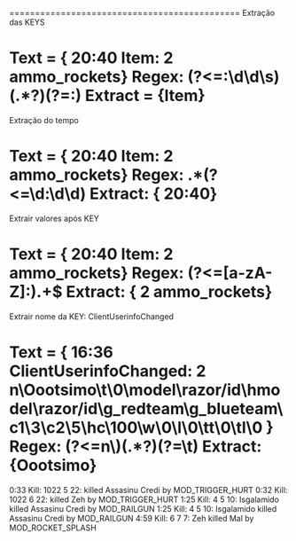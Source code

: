 =============================================
Extração das KEYS

Text = { 20:40 Item: 2 ammo_rockets}
Regex: (?<=:\d\d\s)(.*?)(?=:)
Extract = {Item}
=============================================
Extração do tempo

Text = { 20:40 Item: 2 ammo_rockets}
Regex: .*(?<=\d:\d\d)
Extract: { 20:40}
=============================================
Extrair valores após KEY

Text = { 20:40 Item: 2 ammo_rockets}
Regex: (?<=[a-zA-Z]:).+$
Extract: { 2 ammo_rockets}
=============================================
Extrair nome da KEY: ClientUserinfoChanged

Text = { 16:36 ClientUserinfoChanged: 2 n\Oootsimo\t\0\model\razor/id\hmodel\razor/id\g_redteam\\g_blueteam\\c1\3\c2\5\hc\100\w\0\l\0\tt\0\tl\0 }
Regex: (?<=n\\)(.*?)(?=\\t)
Extract: {Oootsimo}
=============================================

0:33 Kill: 1022 5 22: <world> killed Assasinu Credi by MOD_TRIGGER_HURT
0:32 Kill: 1022 6 22: <world> killed Zeh by MOD_TRIGGER_HURT
1:25 Kill: 4 5 10: Isgalamido killed Assasinu Credi by MOD_RAILGUN
1:25 Kill: 4 5 10: Isgalamido killed Assasinu Credi by MOD_RAILGUN
4:59 Kill: 6 7 7: Zeh killed Mal by MOD_ROCKET_SPLASH